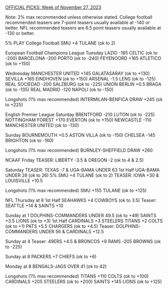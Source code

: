 [OFFICIAL PICKS: Week of November 27, 2023](https://locals.com/feed/24414/sportspicks/4922731/official-picks-week-of-november-27-2023)

Note: 2% max recommended unless otherwise stated. College football recommended teasers are 7-point teasers usually available at -140 or better. NFL recommended teasers are 6.5 point teasers usually available at -130 or better.

5% PLAY
College Football
SMU +4 TULANE (ok to 2)

European Football
Champions League
Tuesday
LAZIO -185 CELTIC (ok to -200)
BARCELONA -200 PORTO (ok to -240)
FEYENOORD +165 ATLETICO (ok to +150)

Wednesday
MANCHESTER UNITED +145 GALATASARAY (ok to +130)
SEVILLA +165 EINDHOVEN (ok to +150)
ARSENAL -1.5 LENS (ok to -125)
REAL SOCIEDAD -200 SALZBURG (ok to -225)
UNION BERLIN +0.5 BRAGA (ok to -135)
REAL MADRID -120 NAPOLI (ok to -150)

Longshots (1% max recommended)
INTERMILAN-BENFICA DRAW +245 (ok to +225)

English Premier League
Saturday
BRENTFORD -210 LUTON (ok to -225)
NOTTINGHAM FOREST +170 EVERTON (ok to +150)
NEWCASTLE -110 MANCHESTER UNITED (ok to -130)

Sunday
BOURNEMOUTH +0.5 ASTON VILLA (ok to -150)
CHELSEA -145 BRIGHTON (ok to -160)

Longshots (1% max recommended)
BURNLEY-SHEFFIELD DRAW +260

NCAAF
Friday
TEASER: LIBERTY -3.5 & OREGON -2 (ok to 4 & 2.5)

Saturday
TEASER: TEXAS -7 & UGA-BAMA UNDER 63
1st Half UGA-BAMA UNDER 28 (ok to 26)
5% SMU +4 TULANE (ok to 2)
TEASER: IOWA +30 & LOUISVILLE +10.5

Longshots (1% max recommended)
SMU +155 TULANE (ok to +125)

NFL
Thursday at 8
1st Half SEAHAWKS +4 COWBOYS (ok to 3.5)
Teaser: SEATTLE +14 & SAINTS +10

Sunday at 1
DOLPHINS-COMMANDERS UNDER 49.5 (ok to +49)
SAINTS +3.5 LIONS (ok to +3)
1st Half CARDINALS +3 STEELERS
TITANS +2 COLTS (ok to +1)
PATS +5.5 CHARGERS (ok to +4.5)
Teaser: DOLPHINS-COMMANDERS UNDER 56 & CARDINALS +12.5

Sunday at 4
Teaser: 49ERS +4.5 & BRONCOS +9
RAMS -205 BROWNS (ok to -225)

Sunday at 8
PACKERS +7 CHIEFS (ok to +6)

Monday at 8
BENGALS-JAGS OVER 41 (ok to 42)

Longshots (1% max recommended)
TITANS +110 COLTS (ok to +100)
CARDINALS +205 STEELERS (ok to +200)
SAINTS +145 LIONS (ok to +125)